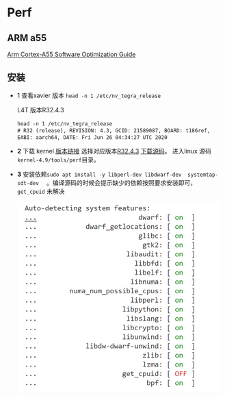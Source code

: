 # Perf



## ARM a55

[Arm Cortex-A55 Software Optimization Guide](https://developer.arm.com/documentation/EPM128372/0300/?lang=en)



##  安装

- 1 查看xavier 版本 `head -n 1 /etc/nv_tegra_release`

  L4T 版本R32.4.3

  ```shell
  head -n 1 /etc/nv_tegra_release
  # R32 (release), REVISION: 4.3, GCID: 21589087, BOARD: t186ref, EABI: aarch64, DATE: Fri Jun 26 04:34:27 UTC 2020
  ```

  

- **2** 下载 kernel  [版本链接](https://developer.nvidia.com/embedded/jetson-linux-archive)  选择对应版本[R32.4.3](https://developer.nvidia.com/embedded/linux-tegra-r32.4.3)  [下载源码](https://developer.nvidia.com/embedded/L4T/r32_Release_v4.3/Sources/T186/public_sources.tbz2)。 进入linux 源码 `kernel-4.9/tools/perf`目录。

- **3**  安装依赖`sudo apt install -y libperl-dev libdwarf-dev  systemtap-sdt-dev  `    。编译源码的时候会提示缺少的依赖按照要求安装即可， `get_cpuid` 未解决

  <img src="perf.assets/image-20221027162313919.png" alt="image-20221027162313919" style="zoom:50%;" />


